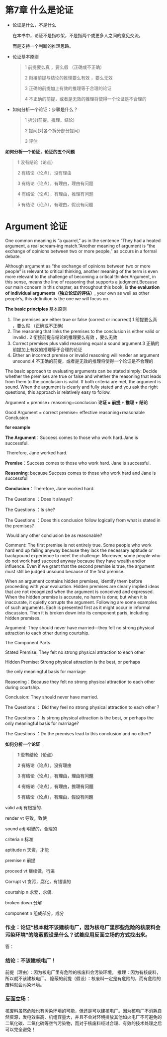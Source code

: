 # 第7章  什么是论证

- 论证是什么，不是什么

  在本书中，论证不是指吵架，不是指两个或更多人之间的意见交流，

  而是支持一个判断的推理思路。

- 论证基本原则

  > 1 前提要么真 ，要么假 （正确或不正确）
  >
  > 2 衔接前提与结论的推理要么有效 ，要么无效 
  >
  > 3 正确的前提加上有效的推理等于合理的论证
  >
  > 4 不正确的前提，或者是无效的推理将使得一个论证是不合理的 

- 如何分析一个论证：步骤是什么？

  > 1 拆分(前提、推理、结论)
  >
  > 2 提问(对各个拆分部分提问)
  >
  > 3 评估

**如何分析一个论证，论证的五个问题**

> 1 没有结论（论点）
>
> 2 有结论（论点），没有理由
>
> 3 有结论（论点），有理由，理由有问题
>
> 4 有结论（论点），有理由，推理有问题
>
> 5 有结论（论点），有理由，假设有问题

# **Argument** 论证

One common meaning is “a quarrel,” as in the sentence “They had a heated argument, a real scream-ing match.”Another meaning of argument is “the exchange of opinions between two or more people,” as occurs in a formal debate.

Although argument as “the exchange of opinions between two or more people” is relevant to critical thinking, another meaning of the term is even more relevant to the challenge of becoming a critical thinker.Argument, in this sense, means the line of reasoning that supports a judgment.Because our main concern in this chapter, as throughout this book, is **the evaluation of individual arguments（独立论证的评估）**, your own as well as other people’s, this definition is the one we will focus on.



**The basic principles** 基本原则

1. The premises are either true or false (correct or incorrect).1 前提要么真 ，要么假 （正确或不正确）
2. The reasoning that links the premises to the conclusion is either valid or invalid . 2 衔接前提与结论的推理要么有效 ，要么无效 
3. Correct premises plus valid reasoning equal a sound argument.3 正确的前提加上有效的推理等于合理的论证
4. Either an incorrect premise or invalid reasoning will render an argument unsound.4 不正确的前提，或者是无效的推理将使得一个论证是不合理的 

The basic approach to evaluating arguments can be stated simply: Decide whether the premises are true or false and whether the reasoning that leads from them to the conclusion is valid. If both criteria are met, the argument is sound. When the argument is clearly and fully stated and you ask the right questions, this approach is relatively easy to follow.

Argument = premise+ reasoning+conclusion  **论证 = 前提 + 推理 + 结论**

Good Argument = correct premise+ effective reasoning+reasonable Conclusion 

**for example**

**The Argument**：Success comes to those who work hard.Jane is successful.

​                             Therefore, Jane worked hard.

**Premise**：Success comes to those who work hard. Jane is successful.

**Reasoning**: because Success comes to those who work hard and Jane is successful

**Conclusion**：Therefore, Jane worked hard.





The Questions ：Does it always?

The Questions ：Is she?

The Questions ：Does this conclusion follow logically from what is stated in the premises? 

​                             Would any other conclusion be as reasonable?



Comment: The first premise is not entirely true. Some people who work hard end up failing anyway because they lack the necessary aptitude or background experience to meet the challenge. Moreover, some people who do not work hard succeed anyway because they have wealth and/or influence. Even if we grant that the second premise is true, the argument must still be judged unsound because of the first premise.



When an argument contains hidden premises, identify them before proceeding with your evaluation. Hidden premises are clearly implied ideas that are not recognized when the argument is conceived and expressed. When the hidden premise is accurate, no harm is done; but when it is inaccurate, it quietly corrupts the argument. Following are some examples of such arguments. Each is presented first as it might occur in informal discussion. Then it is broken down into its component parts, including hidden premises.

Argument: They should never have married—they felt no strong physical attraction to each other during courtship.



The Component Parts

Stated Premise: They felt no strong physical attraction to each other

Hidden Premise: Strong physical attraction is the best, or perhaps

​                              the only meaningful basis for marriage

Reasoning：Because they felt no strong physical attraction to each other during courtship.

Conclusion: They should never have married.



The Questions ： Did they feel no strong physical attraction to each other？

The Questions ： Is strong physical attraction is the best, or perhaps the only meaningful basis for marriage?

 The Questions ：Do the premises lead to this conclusion and no other?



**如何分析一个论证**

> **1 没有结论（论点）**
>
> **2 有结论（论点），没有理由**
>
> **3 有结论（论点），有理由，理由有问题**
>
> **4 有结论（论点），有理由，推理有问题**
>
> **5 有结论（论点），有理由，假设有问题**



valid   adj 有根据的.                 

render vt 导致，致使

sound adj  明智的，合理的      

criteria  n 标准

aptitude n 天资，才能              

 premise n 前提

proceed vt  继续做，行进

Corrupt vt 贪污，腐化，有错误的

courtship n 求爱，求偶.              

 broken down 分解

component n   组成部分，成分

### 作业：论证“根本就不该建核电厂，因为核电厂里那些危险的核废料会污染环境”的隐蔽假设是什么？试着应用反面立场的方式找出来。

答：

### 结论：不该建核电厂！
前提（理由）：因为核电厂里有危险的核废料会污染环境。
推理：因为有核废料，所以就不该建核电厂。
隐蔽的前提（假设）：核废料一定是有危险的，而有危险的废料就会污染环境。

### 反面立场：
核废料虽然危险也有污染环境的可能，但还是可以建核电厂。因为核电厂不消耗自然资源，发电效率高、机组容量大，并且不会对环境排放其他如火电厂不可避免的二氧化碳、二氧化硫等空气污染物，而对于核废料经过合理、有效的技术处理之后可以完全避免！